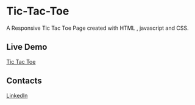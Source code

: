 # Tic-Tac-Toe

A Responsive Tic Tac Toe Page created with HTML , javascript and CSS.

## Live Demo 
<a href='https://yafet-123.github.io/tic-tac-toe/' target="_blank">Tic Tac Toe</a>

## Contacts
<a href="https://www.linkedin.com/in/yafet-addisu-525107249/" target="_blank"></i>LinkedIn</a>
